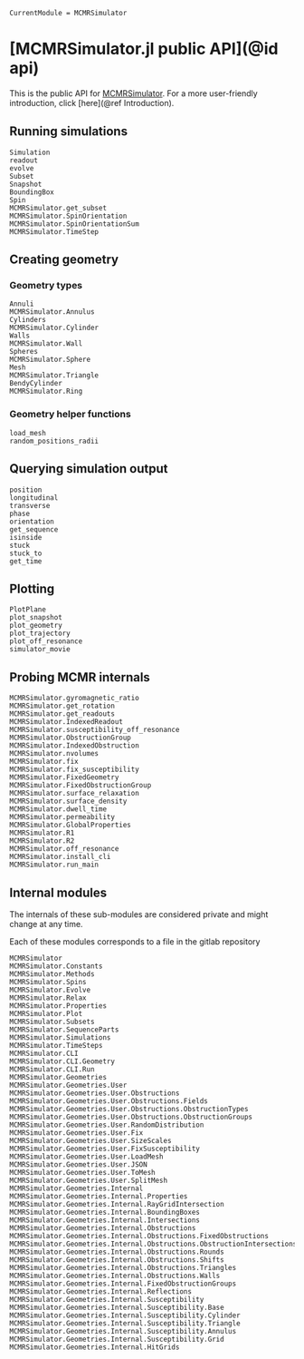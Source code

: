 ```@meta
CurrentModule = MCMRSimulator
```

# [MCMRSimulator.jl public API](@id api)
This is the public API for [MCMRSimulator](https://git.fmrib.ox.ac.uk/ndcn0236/MCMRSimulator.jl).
For a more user-friendly introduction, click [here](@ref Introduction).

## Running simulations
```@docs
Simulation
readout
evolve
Subset
Snapshot
BoundingBox
Spin
MCMRSimulator.get_subset
MCMRSimulator.SpinOrientation
MCMRSimulator.SpinOrientationSum
MCMRSimulator.TimeStep
```

## Creating geometry
### Geometry types
```@docs
Annuli
MCMRSimulator.Annulus
Cylinders
MCMRSimulator.Cylinder
Walls
MCMRSimulator.Wall
Spheres
MCMRSimulator.Sphere
Mesh
MCMRSimulator.Triangle
BendyCylinder
MCMRSimulator.Ring
```
### Geometry helper functions
```@docs
load_mesh
random_positions_radii
```

## Querying simulation output
```@docs
position
longitudinal
transverse
phase
orientation
get_sequence
isinside
stuck
stuck_to
get_time
```

## Plotting
```@docs
PlotPlane
plot_snapshot
plot_geometry
plot_trajectory
plot_off_resonance
simulator_movie
```

## Probing MCMR internals
```@docs
MCMRSimulator.gyromagnetic_ratio
MCMRSimulator.get_rotation
MCMRSimulator.get_readouts
MCMRSimulator.IndexedReadout
MCMRSimulator.susceptibility_off_resonance
MCMRSimulator.ObstructionGroup
MCMRSimulator.IndexedObstruction
MCMRSimulator.nvolumes
MCMRSimulator.fix
MCMRSimulator.fix_susceptibility
MCMRSimulator.FixedGeometry
MCMRSimulator.FixedObstructionGroup
MCMRSimulator.surface_relaxation
MCMRSimulator.surface_density
MCMRSimulator.dwell_time
MCMRSimulator.permeability
MCMRSimulator.GlobalProperties
MCMRSimulator.R1
MCMRSimulator.R2
MCMRSimulator.off_resonance
MCMRSimulator.install_cli
MCMRSimulator.run_main
```

## Internal modules
The internals of these sub-modules are considered private and might change at any time.

Each of these modules corresponds to a file in the gitlab repository

```@docs
MCMRSimulator
MCMRSimulator.Constants
MCMRSimulator.Methods
MCMRSimulator.Spins
MCMRSimulator.Evolve
MCMRSimulator.Relax
MCMRSimulator.Properties
MCMRSimulator.Plot
MCMRSimulator.Subsets
MCMRSimulator.SequenceParts
MCMRSimulator.Simulations
MCMRSimulator.TimeSteps
MCMRSimulator.CLI
MCMRSimulator.CLI.Geometry
MCMRSimulator.CLI.Run
MCMRSimulator.Geometries
MCMRSimulator.Geometries.User
MCMRSimulator.Geometries.User.Obstructions
MCMRSimulator.Geometries.User.Obstructions.Fields
MCMRSimulator.Geometries.User.Obstructions.ObstructionTypes
MCMRSimulator.Geometries.User.Obstructions.ObstructionGroups
MCMRSimulator.Geometries.User.RandomDistribution
MCMRSimulator.Geometries.User.Fix
MCMRSimulator.Geometries.User.SizeScales
MCMRSimulator.Geometries.User.FixSusceptibility
MCMRSimulator.Geometries.User.LoadMesh
MCMRSimulator.Geometries.User.JSON
MCMRSimulator.Geometries.User.ToMesh
MCMRSimulator.Geometries.User.SplitMesh
MCMRSimulator.Geometries.Internal
MCMRSimulator.Geometries.Internal.Properties
MCMRSimulator.Geometries.Internal.RayGridIntersection
MCMRSimulator.Geometries.Internal.BoundingBoxes
MCMRSimulator.Geometries.Internal.Intersections
MCMRSimulator.Geometries.Internal.Obstructions
MCMRSimulator.Geometries.Internal.Obstructions.FixedObstructions
MCMRSimulator.Geometries.Internal.Obstructions.ObstructionIntersections
MCMRSimulator.Geometries.Internal.Obstructions.Rounds
MCMRSimulator.Geometries.Internal.Obstructions.Shifts
MCMRSimulator.Geometries.Internal.Obstructions.Triangles
MCMRSimulator.Geometries.Internal.Obstructions.Walls
MCMRSimulator.Geometries.Internal.FixedObstructionGroups
MCMRSimulator.Geometries.Internal.Reflections
MCMRSimulator.Geometries.Internal.Susceptibility
MCMRSimulator.Geometries.Internal.Susceptibility.Base
MCMRSimulator.Geometries.Internal.Susceptibility.Cylinder
MCMRSimulator.Geometries.Internal.Susceptibility.Triangle
MCMRSimulator.Geometries.Internal.Susceptibility.Annulus
MCMRSimulator.Geometries.Internal.Susceptibility.Grid
MCMRSimulator.Geometries.Internal.HitGrids
```